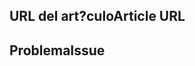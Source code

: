 <!---
Welcome to the Office Scripts documentation repository.

To report an issue with the Office Scripts documentation, please provide the article URL and describe the issue below. Alternatively, if you want to submit a pull request with your recommended documentation changes, we will review your contributions and update our documentation accordingly.

If your issue is not related to the Office Scripts documentation, please post it to one of the following channels instead:

- To ask a question about making scripts, post your question to Stack Overflow and tag it with the "office-scripts" tag (https://stackoverflow.com/questions/tagged/office-scripts).

- To report an issue with the Office Scripts API or platform, use the feedback button in Excel on the web.

- To submit a feature request for the Office.js API or platform, post your idea to our User Voice page (https://excel.uservoice.com/forums/274580-excel-for-the-web?category_id=143439), or if the feature request already exists there, add your vote for it.
-->

<!--- Provide a general summary of the documentation issue in the Title above -->

## <a name="article-url"></a><span data-ttu-id="2d5bf-101">URL del art?culo</span><span class="sxs-lookup"><span data-stu-id="2d5bf-101">Article URL</span></span>
<!-- Provide the URL of the article that this documentation issue relates to -->

## <a name="issue"></a><span data-ttu-id="2d5bf-102">Problema</span><span class="sxs-lookup"><span data-stu-id="2d5bf-102">Issue</span></span>
<!-- Provide a thorough description of the documentation issue -->
